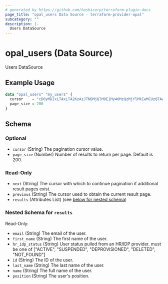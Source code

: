 ```yaml
---
# generated by https://github.com/hashicorp/terraform-plugin-docs
page_title: "opal_users Data Source - terraform-provider-opal"
subcategory: ""
description: |-
  Users DataSource
---
```


# opal_users (Data Source)

Users DataSource

## Example Usage

```terraform
data "opal_users" "my_users" {
  cursor    = "cD0yMDIxLTAxLTA2KzAzJTNBMjQlM0E1My40MzQzMjYlMkIwMCUzQTAw"
  page_size = 200
}
```

<!-- schema generated by tfplugindocs -->
## Schema

### Optional

- `cursor` (String) The pagination cursor value.
- `page_size` (Number) Number of results to return per page. Default is 200.

### Read-Only

- `next` (String) The cursor with which to continue pagination if additional result pages exist.
- `previous` (String) The cursor used to obtain the current result page.
- `results` (Attributes List) (see [below for nested schema](#nestedatt--results))

<a id="nestedatt--results"></a>
### Nested Schema for `results`

Read-Only:

- `email` (String) The email of the user.
- `first_name` (String) The first name of the user.
- `hr_idp_status` (String) User status pulled from an HR/IDP provider. must be one of ["ACTIVE", "SUSPENDED", "DEPROVISIONED", "DELETED", "NOT_FOUND"]
- `id` (String) The ID of the user.
- `last_name` (String) The last name of the user.
- `name` (String) The full name of the user.
- `position` (String) The user's position.

